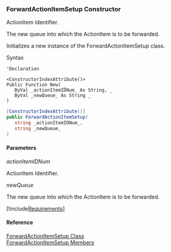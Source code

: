 ﻿### ForwardActionItemSetup Constructor

ActionItem Identifier.

The new queue into which the ActionItem is to be forwarded.

Initializes a new instance of the ForwardActionItemSetup class.

Syntax

```vbnet
'Declaration

<ConstructorIndexAttribute()>
Public Function New( _
   ByVal _actionItemIDNum_ As String, _
   ByVal _newQueue_ As String _
)
```

```csharp
[ConstructorIndexAttribute()]
public ForwardActionItemSetup( 
   string _actionItemIDNum_,
   string _newQueue_
)
```

#### Parameters

_actionItemIDNum_

ActionItem Identifier.

_newQueue_

The new queue into which the ActionItem is to be forwarded.

[!include[Requirements](../partials/requirements.md)]

#### Reference

[ForwardActionItemSetup Class](FChoice.Toolkits.Clarify~FChoice.Toolkits.Clarify.Sales.ForwardActionItemSetup.md)  
[ForwardActionItemSetup Members](FChoice.Toolkits.Clarify~FChoice.Toolkits.Clarify.Sales.ForwardActionItemSetup_members.md)